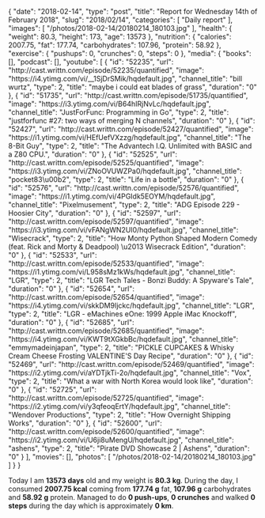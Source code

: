 {
    "date": "2018-02-14",
    "type": "post",
    "title": "Report for Wednesday 14th of February 2018",
    "slug": "2018\/02\/14",
    "categories": [
        "Daily report"
    ],
    "images": [
        "\/photos\/2018-02-14\/20180214_180103.jpg"
    ],
    "health": {
        "weight": 80.3,
        "height": 173,
        "age": 13573
    },
    "nutrition": {
        "calories": 2007.75,
        "fat": 177.74,
        "carbohydrates": 107.96,
        "protein": 58.92
    },
    "exercise": {
        "pushups": 0,
        "crunches": 0,
        "steps": 0
    },
    "media": {
        "books": [],
        "podcast": [],
        "youtube": [
            {
                "id": "52235",
                "url": "http:\/\/cast.writtn.com\/episode\/52235\/quantified",
                "image": "https:\/\/i4.ytimg.com\/vi\/__1SjDrSMik\/hqdefault.jpg",
                "channel_title": "bill wurtz",
                "type": 2,
                "title": "maybe i could eat blades of grass",
                "duration": "0"
            },
            {
                "id": "51735",
                "url": "http:\/\/cast.writtn.com\/episode\/51735\/quantified",
                "image": "https:\/\/i3.ytimg.com\/vi\/B64hIRjNvLc\/hqdefault.jpg",
                "channel_title": "JustForFunc: Programming in Go",
                "type": 2,
                "title": "justforfunc #27: two ways of merging N channels",
                "duration": "0"
            },
            {
                "id": "52427",
                "url": "http:\/\/cast.writtn.com\/episode\/52427\/quantified",
                "image": "https:\/\/i1.ytimg.com\/vi\/HEfUefVXzzg\/hqdefault.jpg",
                "channel_title": "The 8-Bit Guy",
                "type": 2,
                "title": "The Advantech I.Q. Unlimited with BASIC and a Z80 CPU.",
                "duration": "0"
            },
            {
                "id": "52525",
                "url": "http:\/\/cast.writtn.com\/episode\/52525\/quantified",
                "image": "https:\/\/i3.ytimg.com\/vi\/ZNoOVUWZPa0\/hqdefault.jpg",
                "channel_title": "pocket83\u00b2",
                "type": 2,
                "title": "Life in a bottle",
                "duration": "0"
            },
            {
                "id": "52576",
                "url": "http:\/\/cast.writtn.com\/episode\/52576\/quantified",
                "image": "https:\/\/i1.ytimg.com\/vi\/4PGIdk5EOYM\/hqdefault.jpg",
                "channel_title": "Pixelmusement",
                "type": 2,
                "title": "ADG Episode 229 - Hoosier City",
                "duration": "0"
            },
            {
                "id": "52597",
                "url": "http:\/\/cast.writtn.com\/episode\/52597\/quantified",
                "image": "https:\/\/i3.ytimg.com\/vi\/vFANgWN2Ul0\/hqdefault.jpg",
                "channel_title": "Wisecrack",
                "type": 2,
                "title": "How Monty Python Shaped Modern Comedy (feat. Rick and Morty & Deadpool) \u2013 Wisecrack Edition",
                "duration": "0"
            },
            {
                "id": "52533",
                "url": "http:\/\/cast.writtn.com\/episode\/52533\/quantified",
                "image": "https:\/\/i1.ytimg.com\/vi\/L958sMz1kWs\/hqdefault.jpg",
                "channel_title": "LGR",
                "type": 2,
                "title": "LGR Tech Tales - Bonzi Buddy: A Spyware's Tale",
                "duration": "0"
            },
            {
                "id": "52654",
                "url": "http:\/\/cast.writtn.com\/episode\/52654\/quantified",
                "image": "https:\/\/i4.ytimg.com\/vi\/skkDM9Ijckc\/hqdefault.jpg",
                "channel_title": "LGR",
                "type": 2,
                "title": "LGR - eMachines eOne: 1999 Apple iMac Knockoff",
                "duration": "0"
            },
            {
                "id": "52685",
                "url": "http:\/\/cast.writtn.com\/episode\/52685\/quantified",
                "image": "https:\/\/i4.ytimg.com\/vi\/KWT9tXGkbBc\/hqdefault.jpg",
                "channel_title": "emmymadeinjapan",
                "type": 2,
                "title": "PICKLE CUPCAKES & Whisky Cream Cheese Frosting VALENTINE'S Day Recipe",
                "duration": "0"
            },
            {
                "id": "52469",
                "url": "http:\/\/cast.writtn.com\/episode\/52469\/quantified",
                "image": "https:\/\/i2.ytimg.com\/vi\/aYDTjkTi-2o\/hqdefault.jpg",
                "channel_title": "Vox",
                "type": 2,
                "title": "What a war with North Korea would look like",
                "duration": "0"
            },
            {
                "id": "52725",
                "url": "http:\/\/cast.writtn.com\/episode\/52725\/quantified",
                "image": "https:\/\/i2.ytimg.com\/vi\/y3qfeoqErtY\/hqdefault.jpg",
                "channel_title": "Wendover Productions",
                "type": 2,
                "title": "How Overnight Shipping Works",
                "duration": "0"
            },
            {
                "id": "52600",
                "url": "http:\/\/cast.writtn.com\/episode\/52600\/quantified",
                "image": "https:\/\/i2.ytimg.com\/vi\/U6ji8uMengU\/hqdefault.jpg",
                "channel_title": "ashens",
                "type": 2,
                "title": "Pirate DVD Showcase 2 | Ashens",
                "duration": "0"
            }
        ],
        "movies": [],
        "photos": [
            "\/photos\/2018-02-14\/20180214_180103.jpg"
        ]
    }
}

Today I am <strong>13573 days</strong> old and my weight is <strong>80.3 kg</strong>. During the day, I consumed <strong>2007.75 kcal</strong> coming from <strong>177.74 g</strong> fat, <strong>107.96 g</strong> carbohydrates and <strong>58.92 g</strong> protein. Managed to do <strong>0 push-ups</strong>, <strong>0 crunches</strong> and walked <strong>0 steps</strong> during the day which is approximately <strong>0 km</strong>.